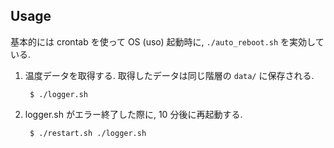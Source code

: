 Usage
-----

基本的には crontab を使って OS (uso) 起動時に, `./auto_reboot.sh` を実効している.

1. 温度データを取得する. 取得したデータは同じ階層の `data/` に保存される.

        $ ./logger.sh
		
2. logger.sh がエラー終了した際に, 10 分後に再起動する.

        $ ./restart.sh ./logger.sh
